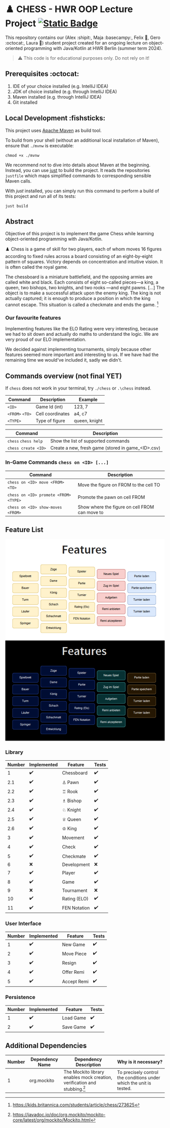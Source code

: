 # :chess_pawn: CHESS - HWR OOP Lecture Project [![Static Badge](https://img.shields.io/badge/Mutation%20Coverage-8A2BE2)](https://alexinabox.github.io/chess-g4/main/index.html)


This repository contains our (Alex :shipit:, Maja :basecampy:, Felix :penguin:, Gero :octocat:, Laura :bug:) student project created for an ongoing lecture on object-oriented
programming with Java/Kotlin at HWR Berlin (summer term 2024).

> :warning: This code is for educational purposes only. Do not rely on it!

## Prerequisites :octocat:

1. IDE of your choice installed (e.g. IntelliJ IDEA)
2. JDK of choice installed (e.g. through IntelliJ IDEA)
3. Maven installed (e.g. through IntelliJ IDEA)
4. Git installed

## Local Development :fishsticks:

This project uses [Apache Maven][maven] as build tool.

To build from your shell (without an additional local installation of Maven), ensure that `./mvnw`
is executable:

```
chmod +x ./mvnw
```

We recommend not to dive into details about Maven at the beginning.
Instead, you can use [just][just] to build the project.
It reads the repositories `justfile` which maps simplified commands to corresponding sensible Maven
calls.

With _just_ installed, you can simply run this command to perform a build of this project and run
all of its tests:

```
just build
```

## Abstract

Objective of this project is to implement the game Chess while learning object-oriented programming with Java/Kotlin.

:chess_pawn: Chess is a game of skill for two players, each of whom moves 16 figures according to fixed rules across a board consisting 
of an eight-by-eight pattern of squares. Victory depends on concentration and intuitive vision. It is often called the royal game.

The chessboard is a miniature battlefield, and the opposing armies are called white and black. Each consists of eight 
so-called pieces—a king, a queen, two bishops, two knights, and two rooks —and eight pawns. \[...\] The object is to make a successful 
attack upon the enemy king. The king is not actually captured; it is enough to produce a position in which the king cannot escape. 
This situation is called a checkmate and ends the game. [^1]

### Our favourite features

Implementing features like the ELO Rating were very interesting, because we had to sit down and actually do maths to understand the logic. We are very proud of our ELO implementation.

We decided against implementing tournaments, simply because other features seemed more important and interesting to us. If we have had the remaining time we would've included it, sadly we didn't.

## Commands overview (not final YET)

If `chess` does not work in your terminal, try `./chess` or `.\chess` instead.

| Command         | Description      | Example       |
|-----------------|------------------|---------------|
| `<ID>`          | Game Id (int)    | 123, 7        |
| `<FROM>` `<TO>` | Cell coordinates | a4, c7        |
| `<TYPE>`        | Type of figure   | queen, knight |

| Command              | Description                                         |
|----------------------|-----------------------------------------------------|
| `chess` `chess help` | Show the list of supported commands                 |
| `chess create <ID>`  | Create a new, fresh game (stored in game_\<ID>.csv) |

### In-Game Commands `chess on <ID> [...]`

| Command                               | Description                                    |
|---------------------------------------|------------------------------------------------|
| `chess on <ID> move <FROM> <TO>`      | Move the figure on FROM to the cell TO         |
| `chess on <ID> promote <FROM> <TYPE>` | Promote the pawn on cell FROM                  |
| `chess on <ID> show-moves <FROM>`     | Show where the figure on cell FROM can move to |


## Feature List

![Screenshot of the expected features of this project.](features_light.png#gh-light-mode-only)
![Screenshot of the expected features of this project.](features_dark.png#gh-dark-mode-only)

### Library

| Number | Implemented        | Feature       | Tests              |
|--------|--------------------|---------------|--------------------|
| 1      | :heavy_check_mark: | Chessboard    | :heavy_check_mark: |
| 2.1    | :heavy_check_mark: | ♙ Pawn        | :heavy_check_mark: |
| 2.2    | :heavy_check_mark: | ♖ Rook        | :heavy_check_mark: |
| 2.3    | :heavy_check_mark: | ♗ Bishop      | :heavy_check_mark: |
| 2.4    | :heavy_check_mark: | ♘ Knight      | :heavy_check_mark: |
| 2.5    | :heavy_check_mark: | ♕ Queen       | :heavy_check_mark: |
| 2.6    | :heavy_check_mark: | ♔ King        | :heavy_check_mark: |
| 3      | :heavy_check_mark: | Movement      | :heavy_check_mark: |
| 4      | :heavy_check_mark: | Check         | :heavy_check_mark: |
| 5      | :heavy_check_mark: | Checkmate     | :heavy_check_mark: |
| 6      | :x:                | Development   | :x:                |
| 7      | :heavy_check_mark: | Player        | :heavy_check_mark: |
| 8      | :heavy_check_mark: | Game          | :heavy_check_mark: |
| 9      | :x:                | Tournament    | :x:                |
| 10     | :heavy_check_mark: | Rating (ELO)  | :heavy_check_mark: |
| 11     | :heavy_check_mark: | FEN Notation  | :heavy_check_mark: |

### User Interface

| Number | Implemented        | Feature     | Tests              |
|--------|--------------------|-------------|--------------------|
| 1      | :heavy_check_mark: | New Game    | :heavy_check_mark: |
| 2      | :heavy_check_mark: | Move Piece  | :heavy_check_mark: |
| 3      | :heavy_check_mark: | Resign      | :heavy_check_mark: |
| 4      | :heavy_check_mark: | Offer Remi  | :heavy_check_mark: |
| 5      | :heavy_check_mark: | Accept Remi | :heavy_check_mark: |

### Persistence

| Number | Implemented        | Feature         | Tests              |
|--------|--------------------|-----------------|--------------------|
| 1      | :heavy_check_mark: | Load Game       | :heavy_check_mark: |
| 2      | :heavy_check_mark: | Save Game       | :heavy_check_mark: |

## Additional Dependencies

| Number | Dependency Name | Dependency Description                                                    | Why is it necessary?                                                |
|--------|-----------------|---------------------------------------------------------------------------|---------------------------------------------------------------------|
| 1      | org.mockito     | The Mockito library enables mock creation, verification and stubbing.[^2] | To precisely control the conditions under which the unit is tested. |


[maven]: https://maven.apache.org/
[just]: https://github.com/casey/just
[^1]: https://kids.britannica.com/students/article/chess/273625
[^2]: https://javadoc.io/doc/org.mockito/mockito-core/latest/org/mockito/Mockito.html